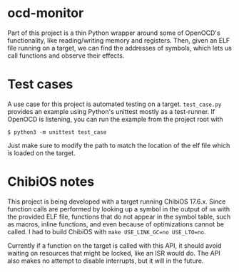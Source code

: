
# ocd-monitor

Part of this project is a thin Python wrapper around some of OpenOCD's 
functionality, like reading/writing memory and registers. Then, given an ELF
file running on a target, we can find the addresses of symbols, which lets us
call functions and observe their effects.

# Test cases

A use case for this project is automated testing on a target. `test_case.py`
provides an example using Python's unittest mostly as a test-runner. If OpenOCD
is listening, you can run the example from the project root with
```
$ python3 -m unittest test_case
```
Just make sure to modify the path to match the location of the elf file which
is loaded on the target.

# ChibiOS notes

This project is being developed with a target running ChibiOS 17.6.x. Since
function calls are performed by looking up a symbol in the output of `nm`
with the provided ELF file, functions that do not appear in the symbol table,
such as macros, inline functions, and even because of optimizations cannot be
called. I had to build ChibiOS with `make USE_LINK_GC=no USE_LTO=no`.

Currently if a function on the target is called with this API, it should avoid
waiting on resources that might be locked, like an ISR would do. The API also
makes no attempt to disable interrupts, but it will in the future.
